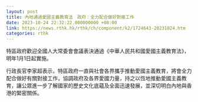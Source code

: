 ```yaml
---
layout: post
title: 內地通過愛國主義教育法　政府：全力配合做好對接工作
date: 2023-10-24 22:32:22.000000000 +08:00
link: https://news.rthk.hk/rthk/ch/component/k2/1724643-20231024.htm
categories: rthk
---
```


特區政府歡迎全國人大常委會會議表決通過《中華人民共和國愛國主義教育法》，明年1月1日起實施。

行政長官李家超表示，特區政府一直與社會各界攜手推動愛國主義教育，將會全力配合做好有關對接工作，協調政府及各界愛國力量，持之以恆地推動愛國主義教育，讓公眾進一步了解國家的歷史文化底藴及全面迅速發展，並深切明白內地與香港的緊密關係。
